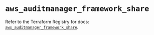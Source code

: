 # `aws_auditmanager_framework_share`

Refer to the Terraform Registry for docs: [`aws_auditmanager_framework_share`](https://registry.terraform.io/providers/hashicorp/aws/5.77.0/docs/resources/auditmanager_framework_share).

